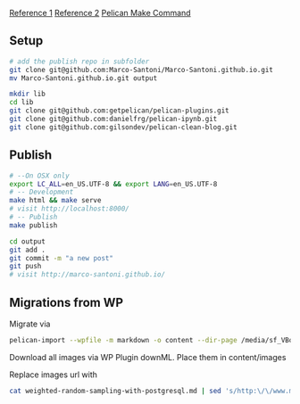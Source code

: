 [Reference 1](https://fedoramagazine.org/make-github-pages-blog-with-pelican/)
[Reference 2](http://mathamy.com/migrating-to-github-pages-using-pelican.html)
[Pelican Make Command](https://github.com/getpelican/pelican-blog/blob/master/Makefile)

## Setup

```bash
# add the publish repo in subfolder
git clone git@github.com:Marco-Santoni/Marco-Santoni.github.io.git
mv Marco-Santoni.github.io.git output

mkdir lib
cd lib
git clone git@github.com:getpelican/pelican-plugins.git
git clone git@github.com:danielfrg/pelican-ipynb.git
git clone git@github.com:gilsondev/pelican-clean-blog.git
```

## Publish

```bash
# --On OSX only
export LC_ALL=en_US.UTF-8 && export LANG=en_US.UTF-8
# -- Development
make html && make serve
# visit http://localhost:8000/
# -- Publish
make publish

cd output
git add .
git commit -m "a new post"
git push
# visit http://marco-santoni.github.io/
```

## Migrations from WP

Migrate via

```bash
pelican-import --wpfile -m markdown -o content --dir-page /media/sf_VBoxShare/marcosantoni.wordpress.2016-08-24.xml
```

Download all images via WP Plugin downML. Place them in content/images

Replace images url with

```bash
cat weighted-random-sampling-with-postgresql.md | sed 's/http:\/\/www.marco.*2016\/[0-9][0-9]\//\{filename\}\/images\//' > weighted-random-sampling-with-postgresql_01.md
```
